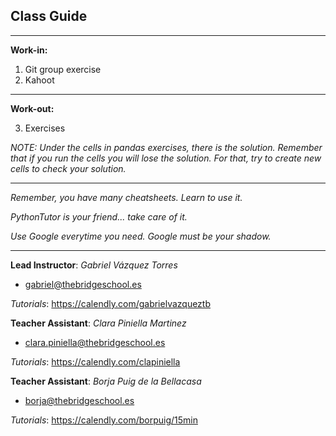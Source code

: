 ## **Class Guide**

---------

**Work-in:**

1. Git group exercise
2. Kahoot 

---------

**Work-out:**

3. Exercises

*NOTE: Under the cells in pandas exercises, there is the solution. Remember that if you run the cells you will lose the solution. For that, try to create new cells to check your solution.*

---------

*Remember, you have many cheatsheets. Learn to use it.*

*PythonTutor is your friend... take care of it.*

*Use Google everytime you need. Google must be your shadow.*

---------

**Lead Instructor**: *Gabriel Vázquez Torres*

- gabriel@thebridgeschool.es

*Tutorials*: https://calendly.com/gabrielvazqueztb

**Teacher Assistant**: *Clara Piniella Martinez*

- clara.piniella@thebridgeschool.es

*Tutorials*: https://calendly.com/clapiniella

**Teacher Assistant**: *Borja Puig de la Bellacasa*

- borja@thebridgeschool.es

*Tutorials*: https://calendly.com/borpuig/15min